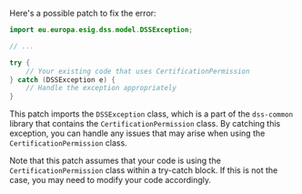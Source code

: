 Here's a possible patch to fix the error:

```java
import eu.europa.esig.dss.model.DSSException;

// ...

try {
    // Your existing code that uses CertificationPermission
} catch (DSSException e) {
    // Handle the exception appropriately
}
```

This patch imports the `DSSException` class, which is a part of the `dss-common` library that contains the `CertificationPermission` class. By catching this exception, you can handle any issues that may arise when using the `CertificationPermission` class.

Note that this patch assumes that your code is using the `CertificationPermission` class within a try-catch block. If this is not the case, you may need to modify your code accordingly.